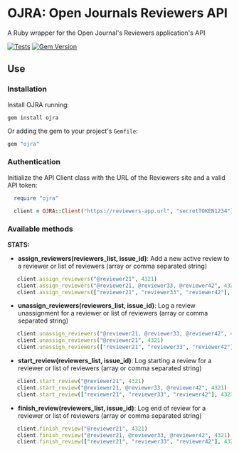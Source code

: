 # OJRA: Open Journals Reviewers API

A Ruby wrapper for the Open Journal's Reviewers application's API

[![Tests](https://github.com/xuanxu/ojra/actions/workflows/tests.yml/badge.svg)](https://github.com/xuanxu/ojra/actions/workflows/tests.yml)
[![Gem Version](https://badge.fury.io/rb/ojra.svg)](https://badge.fury.io/rb/ojra)

## Use

### Installation

Install OJRA running:

```
gem install ojra
```

Or adding the gem to your project's `Gemfile`:
```ruby
gem "ojra"
```

### Authentication

Initialize the API Client class with the URL of the Reviewers site and a valid API token:

```ruby
  require "ojra"

  client = OJRA::Client("https://reviewers-app.url", "secretTOKEN1234")
```

### Available methods

**STATS:**


 - **assign_reviewers(reviewers_list, issue_id)**: Add a new active review to a reviewer or list of reviewers (array or comma separated string)
 ```ruby
    client.assign_reviewers("@reviewer21", 4321)
    client.assign_reviewers("@reviewer21, @reviewer33, @reviewer42", 4321)
    client.assign_reviewers(["reviewer21", "reviewer33", "reviewer42"], 4321)
 ```

 - **unassign_reviewers(reviewers_list, issue_id)**: Log a review unassignment for a reviewer or list of reviewers (array or comma separated string)
 ```ruby
    client.unassign_reviewers("@reviewer21, @reviewer33, @reviewer42", 4321)
    client.unassign_reviewers("@reviewer21", 4321)
    client.unassign_reviewers(["reviewer21", "reviewer33", "reviewer42"], 4321)
 ```

  - **start_review(reviewers_list, issue_id)**: Log starting a review for a reviewer or list of reviewers (array or comma separated string)
 ```ruby
    client.start_review("@reviewer21", 4321)
    client.start_review("@reviewer21, @reviewer33, @reviewer42", 4321)
    client.start_review(["reviewer21", "reviewer33", "reviewer42"], 4321)
 ```

 - **finish_review(reviewers_list, issue_id)**: Log end of review for a reviewer or list of reviewers (array or comma separated string)
 ```ruby
    client.finish_review("@reviewer21", 4321)
    client.finish_review("@reviewer21, @reviewer33, @reviewer42", 4321)
    client.finish_review(["reviewer21", "reviewer33", "reviewer42"], 4321)
 ```

